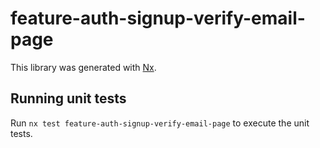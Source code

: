 # feature-auth-signup-verify-email-page

This library was generated with [Nx](https://nx.dev).

## Running unit tests

Run `nx test feature-auth-signup-verify-email-page` to execute the unit tests.
